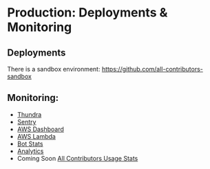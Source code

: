 # Production: Deployments & Monitoring

## Deployments

There is a sandbox environment:
https://github.com/all-contributors-sandbox

## Monitoring:

-   [Thundra](https://console.thundra.io/functions/)
-   [Sentry](https://sentry.io/all-contributors/github-bot/)
-   [AWS Dashboard](https://console.aws.amazon.com/cloudwatch/home?region=us-east-1#dashboards:name=All-Contributors-Bot)
-   [AWS Lambda](https://console.aws.amazon.com/lambda/home?region=us-east-1#/functions/all-contributors-bot-prod-githubWebhook?tab=monitoring)
-   [Bot Stats](https://gkioebvccg.execute-api.us-east-1.amazonaws.com/prod/probot/stats)
-   [Analytics](https://analytics.amplitude.com/all-contributors)
-   Coming Soon [All Contributors Usage Stats](d)
